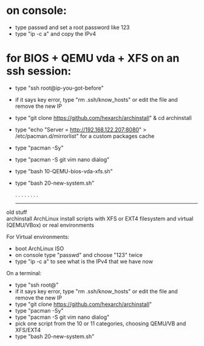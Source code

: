 # on console:
- type passwd and set a root password like 123
- type "ip -c a" and copy the IPv4

# for BIOS + QEMU vda + XFS on an ssh session:
- type "ssh root@ip-you-got-before" 
- if it says key error, type "rm .ssh/know_hosts" or edit the file and remove the new IP
- type "git clone https://github.com/hexarch/archinstall" & cd archinstall
- type "echo "Server = http://192.168.122.207:8080" > /etc/pacman.d/mirrorlist" for a custom packages cache
- type "pacman -Sy"
- type "pacman -S git vim nano dialog"
- type "bash 10-QEMU-bios-vda-xfs.sh"
- type "bash 20-new-system.sh"
  

  .
  .
  .
  .
  .
  .
  .
  .
  
  --------------------------
  
old stuff  
archinstall
ArchLinux install scripts with XFS or EXT4 filesystem and virtual (QEMU/VBox) or real environments

For Virtual environments:
- boot ArchLinux ISO
- on console type "passwd" and choose "123" twice
- type "ip -c a" to see what is the IPv4 that we have now

On a terminal:
- type "ssh root@<ip-you-got-before>" 
- if it says key error, type "rm .ssh/know_hosts" or edit the file and remove the new IP
- type "git clone https://github.com/hexarch/archinstall"
- type "pacman -Sy"
- type "pacman -S git vim nano dialog"
- pick one script from the 10 or 11 categories, choosing QEMU/VB and XFS/EXT4
- type "bash 20-new-system.sh"

